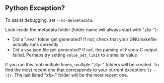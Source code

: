 ## Python Exception? 

To assist debugging, set `--no-delmetadata`.

Look inside the metadata folder (folder name will always start with "zfp-"): 
* Did a ".eva" folder get generated? If not, check that your GNUmakefile actually runs correctly
* Did a vsa.json file get generated? If not, the parsing of Frama-C output failed. Perhaps try setting `value_set_limit` to a smaller value

If you ran this tool multiple times, multiple "zfp-" folders will be created. To find the most recent one that corresponds to your current exception: `ls -ltr`. The last listed "zfp-" folder will be the most recent one.
